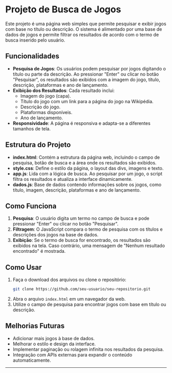 # Projeto de Busca de Jogos

Este projeto é uma página web simples que permite pesquisar e exibir jogos com base no título ou descrição. O sistema é alimentado por uma base de dados de jogos e permite filtrar os resultados de acordo com o termo de busca inserido pelo usuário.

## Funcionalidades

- **Pesquisa de Jogos**: Os usuários podem pesquisar por jogos digitando o título ou parte da descrição. Ao pressionar "Enter" ou clicar no botão "Pesquisar", os resultados são exibidos com a imagem do jogo, título, descrição, plataformas e ano de lançamento.
- **Exibição dos Resultados**: Cada resultado inclui:
  - Imagem do jogo (capa).
  - Título do jogo com um link para a página do jogo na Wikipédia.
  - Descrição do jogo.
  - Plataformas disponíveis.
  - Ano de lançamento.
- **Responsividade**: A página é responsiva e adapta-se a diferentes tamanhos de tela.

## Estrutura do Projeto

- **index.html**: Contém a estrutura da página web, incluindo o campo de pesquisa, botão de busca e a área onde os resultados são exibidos.
- **style.css**: Define o estilo da página, o layout das divs, imagens e texto.
- **app.js**: Lida com a lógica de busca. Ao pesquisar por um jogo, o script filtra os resultados e atualiza a interface dinamicamente.
- **dados.js**: Base de dados contendo informações sobre os jogos, como título, imagem, descrição, plataformas e ano de lançamento.

## Como Funciona

1. **Pesquisa**: O usuário digita um termo no campo de busca e pode pressionar "Enter" ou clicar no botão "Pesquisar".
2. **Filtragem**: O JavaScript compara o termo de pesquisa com os títulos e descrições dos jogos na base de dados.
3. **Exibição**: Se o termo de busca for encontrado, os resultados são exibidos na tela. Caso contrário, uma mensagem de "Nenhum resultado encontrado" é mostrada.

## Como Usar

1. Faça o download dos arquivos ou clone o repositório:
    ```bash
    git clone https://github.com/seu-usuario/seu-repositorio.git
    ```
2. Abra o arquivo `index.html` em um navegador da web.
3. Utilize o campo de pesquisa para encontrar jogos com base em título ou descrição.

## Melhorias Futuras

- Adicionar mais jogos à base de dados.
- Melhorar o estilo e design da interface.
- Implementar paginação ou rolagem infinita nos resultados da pesquisa.
- Integração com APIs externas para expandir o conteúdo automaticamente.

---
